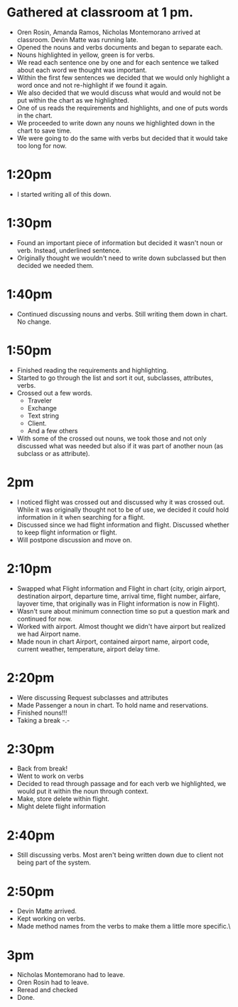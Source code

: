 # Gathered at classroom at 1 pm.
- Oren Rosin, Amanda Ramos, Nicholas Montemorano arrived at classroom. Devin Matte was running late.
- Opened the nouns and verbs documents and began to separate each.
- Nouns highlighted in yellow, green is for verbs.
- We read each sentence one by one and for each sentence we talked about each word we thought was important.
- Within the first few sentences we decided that we would only highlight a word once and not re-highlight if we found it again. 
- We also decided that we would discuss what would and would not be put within the chart as we highlighted.
- One of us reads the requirements and highlights, and one of puts words in the chart.
- We proceeded to write down any nouns we highlighted down in the chart to save time.
- We were going to do the same with verbs but decided that it would take too long for now.

# 1:20pm 
- I started writing all of this down.

# 1:30pm 
- Found an important piece of information but decided it wasn't noun or verb. Instead, underlined sentence.
- Originally thought we wouldn't need to write down subclassed but then decided we needed them.

# 1:40pm 
- Continued discussing nouns and verbs. Still writing them down in chart. No change.

# 1:50pm 
- Finished reading the requirements and highlighting.
- Started to go through the list and sort it out, subclasses, attributes, verbs.
- Crossed out a few words. 
	- Traveler 
	- Exchange
	- Text string
	- Client.
	- And a few others
- With some of the crossed out nouns, we took those and not only discussed what was needed but also if it was part of another noun (as subclass or as attribute).

# 2pm
- I noticed flight was crossed out and discussed why it was crossed out. While it was originally thought not to be of use, we decided it could hold information in it when searching for a flight. 
- Discussed since we had flight information and flight. Discussed whether to keep flight information or flight.
- Will postpone discussion and move on.

# 2:10pm
- Swapped what Flight information and Flight in chart (city, origin airport, destination airport, departure time, arrival time, flight number, airfare, layover time, that originally was in Flight information is now in Flight).
- Wasn't sure about minimum connection time so put a question mark and continued for now.
- Worked with airport. Almost thought we didn't have airport but realized we had Airport name.
- Made noun in chart Airport, contained airport name, airport code, current weather, temperature, airport delay time.

# 2:20pm
- Were discussing Request subclasses and attributes
- Made Passenger a noun in chart. To hold name and reservations.
- Finished nouns!!!
- Taking a break -.-

# 2:30pm
- Back from break!
- Went to work on verbs
- Decided to read through passage and for each verb we highlighted, we would put it within the noun through context.
- Make, store delete within flight.
- Might delete flight information

# 2:40pm
- Still discussing verbs. Most aren't being written down due to client not being part of the system.

# 2:50pm
- Devin Matte arrived.
- Kept working on verbs.
- Made method names from the verbs to make them a little more specific.\

# 3pm
- Nicholas Montemorano had to leave.
- Oren Rosin had to leave.
- Reread and checked
- Done.

